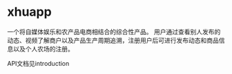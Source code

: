 # xhuapp

一个将自媒体娱乐和农产品电商相结合的综合性产品。
用户通过查看别人发布的动态、视频了解商户以及产品生产周期追溯，注册用户后可进行发布动态和商品信息以及个人农场的注册。

API文档见introduction
